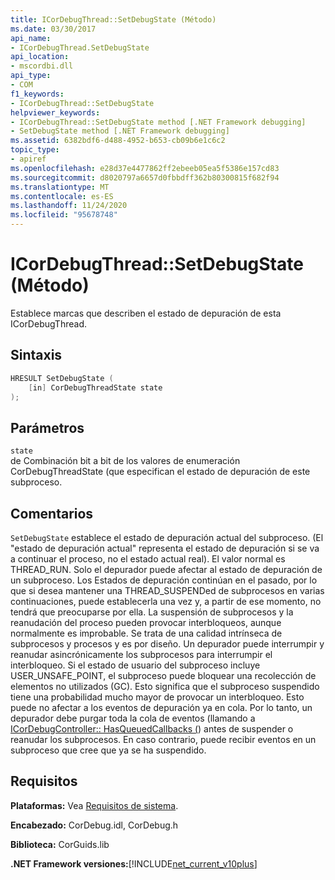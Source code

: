 ```yaml
---
title: ICorDebugThread::SetDebugState (Método)
ms.date: 03/30/2017
api_name:
- ICorDebugThread.SetDebugState
api_location:
- mscordbi.dll
api_type:
- COM
f1_keywords:
- ICorDebugThread::SetDebugState
helpviewer_keywords:
- ICorDebugThread::SetDebugState method [.NET Framework debugging]
- SetDebugState method [.NET Framework debugging]
ms.assetid: 6382bdf6-d488-4952-b653-cb09b6e1c6c2
topic_type:
- apiref
ms.openlocfilehash: e28d37e4477862ff2ebeeb05ea5f5386e157cd83
ms.sourcegitcommit: d8020797a6657d0fbbdff362b80300815f682f94
ms.translationtype: MT
ms.contentlocale: es-ES
ms.lasthandoff: 11/24/2020
ms.locfileid: "95678748"
---
```

# <a name="icordebugthreadsetdebugstate-method"></a>ICorDebugThread::SetDebugState (Método)

Establece marcas que describen el estado de depuración de esta ICorDebugThread.  
  
## <a name="syntax"></a>Sintaxis  
  
```cpp  
HRESULT SetDebugState (  
    [in] CorDebugThreadState state  
);  
```  
  
## <a name="parameters"></a>Parámetros  

 `state`  
 de Combinación bit a bit de los valores de enumeración CorDebugThreadState (que especifican el estado de depuración de este subproceso.  
  
## <a name="remarks"></a>Comentarios  

 `SetDebugState` establece el estado de depuración actual del subproceso. (El "estado de depuración actual" representa el estado de depuración si se va a continuar el proceso, no el estado actual real). El valor normal es THREAD_RUN. Solo el depurador puede afectar al estado de depuración de un subproceso. Los Estados de depuración continúan en el pasado, por lo que si desea mantener una THREAD_SUSPENDed de subprocesos en varias continuaciones, puede establecerla una vez y, a partir de ese momento, no tendrá que preocuparse por ella. La suspensión de subprocesos y la reanudación del proceso pueden provocar interbloqueos, aunque normalmente es improbable. Se trata de una calidad intrínseca de subprocesos y procesos y es por diseño. Un depurador puede interrumpir y reanudar asincrónicamente los subprocesos para interrumpir el interbloqueo. Si el estado de usuario del subproceso incluye USER_UNSAFE_POINT, el subproceso puede bloquear una recolección de elementos no utilizados (GC). Esto significa que el subproceso suspendido tiene una probabilidad mucho mayor de provocar un interbloqueo. Esto puede no afectar a los eventos de depuración ya en cola. Por lo tanto, un depurador debe purgar toda la cola de eventos (llamando a [ICorDebugController:: HasQueuedCallbacks (](icordebugcontroller-hasqueuedcallbacks-method.md)) antes de suspender o reanudar los subprocesos. En caso contrario, puede recibir eventos en un subproceso que cree que ya se ha suspendido.  
  
## <a name="requirements"></a>Requisitos  

 **Plataformas:** Vea [Requisitos de sistema](../../get-started/system-requirements.md).  
  
 **Encabezado:** CorDebug.idl, CorDebug.h  
  
 **Biblioteca:** CorGuids.lib  
  
 **.NET Framework versiones:**[!INCLUDE[net_current_v10plus](../../../../includes/net-current-v10plus-md.md)]
